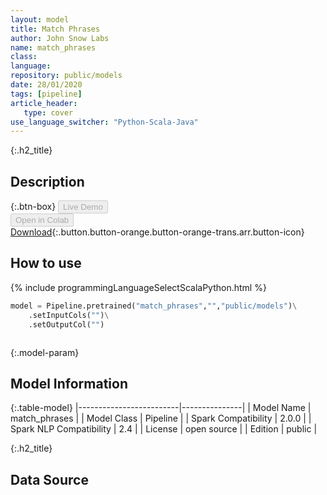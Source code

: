 ```yaml
---
layout: model
title: Match Phrases
author: John Snow Labs
name: match_phrases
class: 
language: 
repository: public/models
date: 28/01/2020
tags: [pipeline]
article_header:
   type: cover
use_language_switcher: "Python-Scala-Java"
---
```


{:.h2_title}
## Description 




{:.btn-box}
<button class="button button-orange" disabled>Live Demo</button><br/><button class="button button-orange" disabled>Open in Colab</button><br/>[Download](https://s3.amazonaws.com/auxdata.johnsnowlabs.com/public/models/match_phrases_en_2.0.0_2.4_1580255815623.zip){:.button.button-orange.button-orange-trans.arr.button-icon}<br/>

## How to use 
<div class="tabs-box" markdown="1">

{% include programmingLanguageSelectScalaPython.html %}

```python
model = Pipeline.pretrained("match_phrases","","public/models")\
	.setInputCols("")\
	.setOutputCol("")
```

```scala

```
</div>



{:.model-param}
## Model Information

{:.table-model}
|-------------------------|---------------|
| Model Name              | match_phrases |
| Model Class             | Pipeline      |
| Spark Compatibility     | 2.0.0         |
| Spark NLP Compatibility | 2.4           |
| License                 | open source   |
| Edition                 | public        |




{:.h2_title}
## Data Source



